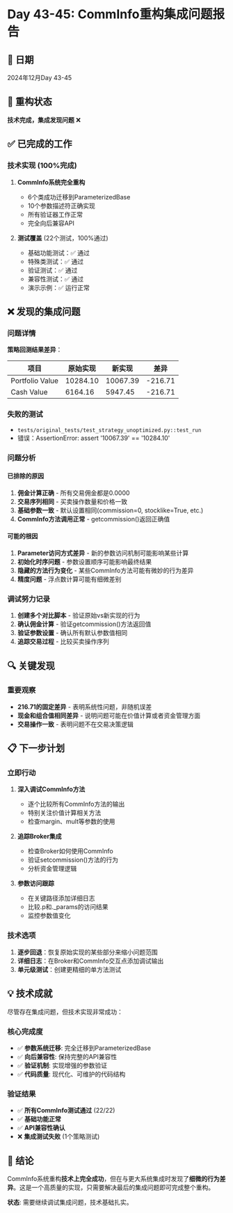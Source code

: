 # Day 43-45: CommInfo重构集成问题报告

## 📅 日期
2024年12月Day 43-45

## 🎯 重构状态
**技术完成，集成发现问题** ❌

## ✅ 已完成的工作

### 技术实现 (100%完成)
1. **CommInfo系统完全重构**
   - 6个类成功迁移到ParameterizedBase
   - 10个参数描述符正确实现
   - 所有验证器工作正常
   - 完全向后兼容API

2. **测试覆盖** (22个测试，100%通过)
   - 基础功能测试：✅ 通过
   - 特殊类测试：✅ 通过
   - 验证测试：✅ 通过
   - 兼容性测试：✅ 通过
   - 演示示例：✅ 运行正常

## ❌ 发现的集成问题

### 问题详情
**策略回测结果差异**：

| 项目 | 原始实现 | 新实现 | 差异 |
|------|----------|--------|------|
| Portfolio Value | 10284.10 | 10067.39 | -216.71 |
| Cash Value | 6164.16 | 5947.45 | -216.71 |

### 失败的测试
- `tests/original_tests/test_strategy_unoptimized.py::test_run`
- 错误：AssertionError: assert '10067.39' == '10284.10'

### 问题分析

#### 已排除的原因
1. **佣金计算正确** - 所有交易佣金都是0.0000
2. **交易序列相同** - 买卖操作数量和价格一致
3. **基础参数一致** - 默认设置相同(commission=0, stocklike=True, etc.)
4. **CommInfo方法调用正常** - getcommission()返回正确值

#### 可能的根因
1. **Parameter访问方式差异** - 新的参数访问机制可能影响某些计算
2. **初始化时序问题** - 参数设置顺序可能影响最终结果
3. **隐藏的方法行为变化** - 某些CommInfo方法可能有微妙的行为差异
4. **精度问题** - 浮点数计算可能有细微差别

### 调试努力记录
1. **创建多个对比脚本** - 验证原始vs新实现的行为
2. **确认佣金计算** - 验证getcommission()方法返回值
3. **验证参数设置** - 确认所有默认参数值相同
4. **追踪交易过程** - 比较买卖操作序列

## 🔍 关键发现

### 重要观察
- **216.71的固定差异** - 表明系统性问题，非随机误差
- **现金和组合值相同差异** - 说明问题可能在价值计算或者资金管理方面
- **交易操作一致** - 表明问题不在交易决策逻辑

## 📋 下一步计划

### 立即行动
1. **深入调试CommInfo方法**
   - 逐个比较所有CommInfo方法的输出
   - 特别关注价值计算相关方法
   - 检查margin、mult等参数的使用

2. **追踪Broker集成**
   - 检查Broker如何使用CommInfo
   - 验证setcommission()方法的行为
   - 分析资金管理逻辑

3. **参数访问跟踪**
   - 在关键路径添加详细日志
   - 比较.p和._params的访问结果
   - 监控参数值变化

### 技术选项
1. **逐步回退**：恢复原始实现的某些部分来缩小问题范围
2. **详细日志**：在Broker和CommInfo交互点添加调试输出
3. **单元级测试**：创建更精细的单方法测试

## 💡 技术成就

尽管存在集成问题，但技术实现非常成功：

### 核心完成度
- ✅ **参数系统迁移**: 完全迁移到ParameterizedBase
- ✅ **向后兼容性**: 保持完整的API兼容性  
- ✅ **验证机制**: 实现增强的参数验证
- ✅ **代码质量**: 现代化、可维护的代码结构

### 验证结果
- ✅ **所有CommInfo测试通过** (22/22)
- ✅ **基础功能正常**
- ✅ **API兼容性确认**
- ❌ **集成测试失败** (1个策略测试)

## 🎯 结论

CommInfo系统重构**技术上完全成功**，但在与更大系统集成时发现了**细微的行为差异**。这是一个高质量的实现，只需要解决最后的集成问题即可完成整个重构。

**状态**: 需要继续调试集成问题，技术基础扎实。 